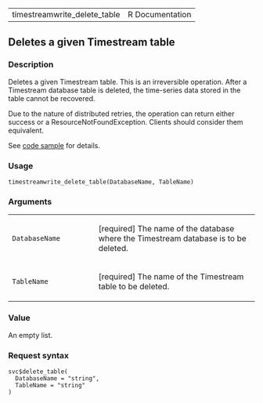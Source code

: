 <table style="width: 100%;">
<tbody>
<tr class="odd">
<td>timestreamwrite_delete_table</td>
<td style="text-align: right;">R Documentation</td>
</tr>
</tbody>
</table>

## Deletes a given Timestream table

### Description

Deletes a given Timestream table. This is an irreversible operation.
After a Timestream database table is deleted, the time-series data
stored in the table cannot be recovered.

Due to the nature of distributed retries, the operation can return
either success or a ResourceNotFoundException. Clients should consider
them equivalent.

See [code
sample](https://docs.aws.amazon.com/timestream/latest/developerguide/code-samples.delete-table.html)
for details.

### Usage

    timestreamwrite_delete_table(DatabaseName, TableName)

### Arguments

<table>
<colgroup>
<col style="width: 35%" />
<col style="width: 65%" />
</colgroup>
<tbody>
<tr class="odd">
<td><code
id="timestreamwrite_delete_table_:_DatabaseName">DatabaseName</code></td>
<td><p>[required] The name of the database where the Timestream database
is to be deleted.</p></td>
</tr>
<tr class="even">
<td><code
id="timestreamwrite_delete_table_:_TableName">TableName</code></td>
<td><p>[required] The name of the Timestream table to be
deleted.</p></td>
</tr>
</tbody>
</table>

### Value

An empty list.

### Request syntax

    svc$delete_table(
      DatabaseName = "string",
      TableName = "string"
    )
